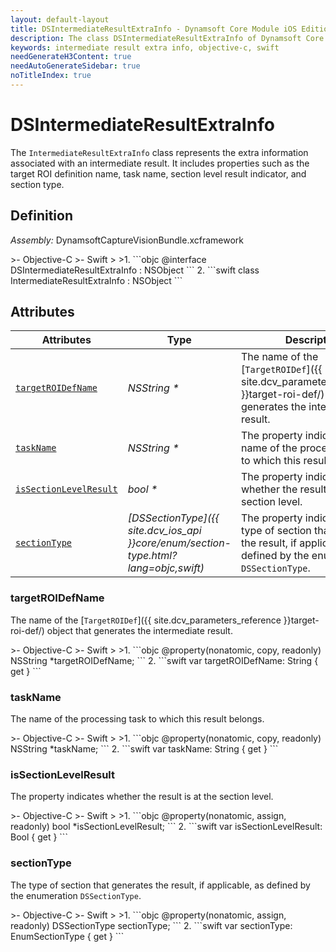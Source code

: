 ```yaml
---
layout: default-layout
title: DSIntermediateResultExtraInfo - Dynamsoft Core Module iOS Edition API Reference
description: The class DSIntermediateResultExtraInfo of Dynamsoft Core Module represents the extra information for generating an intermediate result unit, which contains the name of the TargetROIDef object, the name of the task object, whether the intermediate result is section-level result, and the type of the section that generates the intermediate result.
keywords: intermediate result extra info, objective-c, swift
needGenerateH3Content: true
needAutoGenerateSidebar: true
noTitleIndex: true
---
```


# DSIntermediateResultExtraInfo

The `IntermediateResultExtraInfo` class represents the extra information associated with an intermediate result. It includes properties such as the target ROI definition name, task name, section level result indicator, and section type.

## Definition

*Assembly:* DynamsoftCaptureVisionBundle.xcframework

<div class="sample-code-prefix"></div>
>- Objective-C
>- Swift
>
>1. 
```objc
@interface DSIntermediateResultExtraInfo : NSObject
```
2. 
```swift
class IntermediateResultExtraInfo : NSObject
```

## Attributes

| Attributes | Type | Description |
| ---------- | ---- | ----------- |
| [`targetROIDefName`](#targetroidefname) | *NSString \** | The name of the [`TargetROIDef`]({{ site.dcv_parameters_reference }}target-roi-def/) object that generates the intermediate result. |
| [`taskName`](#taskname) | *NSString \** | The property indicates the name of the processing task to which this result belongs. |
| [`isSectionLevelResult`](#issectionlevelresult) | *bool \** | The property indicates whether the result is at the section level. |
| [`sectionType`](#sectiontype) | *[DSSectionType]({{ site.dcv_ios_api }}core/enum/section-type.html?lang=objc,swift)* | The property indicates the type of section that generates the result, if applicable, as defined by the enumeration `DSSectionType`. |

### targetROIDefName

The name of the [`TargetROIDef`]({{ site.dcv_parameters_reference }}target-roi-def/) object that generates the intermediate result.

<div class="sample-code-prefix"></div>
>- Objective-C
>- Swift
>
>1. 
```objc
@property(nonatomic, copy, readonly) NSString *targetROIDefName;
```
2. 
```swift
var targetROIDefName: String { get }
```

### taskName

The name of the processing task to which this result belongs.

<div class="sample-code-prefix"></div>
>- Objective-C
>- Swift
>
>1. 
```objc
@property(nonatomic, copy, readonly) NSString *taskName;
```
2. 
```swift
var taskName: String { get }
```

### isSectionLevelResult

The property indicates whether the result is at the section level.

<div class="sample-code-prefix"></div>
>- Objective-C
>- Swift
>
>1. 
```objc
@property(nonatomic, assign, readonly) bool *isSectionLevelResult;
```
2. 
```swift
var isSectionLevelResult: Bool { get }
```

### sectionType

The type of section that generates the result, if applicable, as defined by the enumeration `DSSectionType`.

<div class="sample-code-prefix"></div>
>- Objective-C
>- Swift
>
>1. 
```objc
@property(nonatomic, assign, readonly) DSSectionType sectionType;
```
2. 
```swift
var sectionType: EnumSectionType { get }
```
